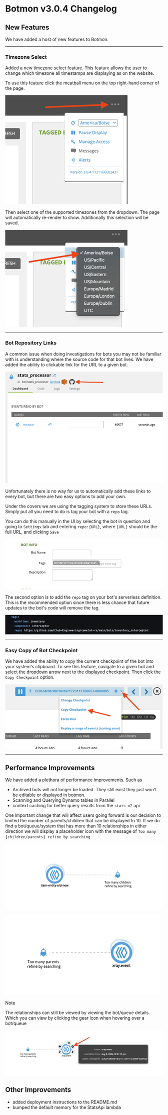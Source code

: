 # Botmon v3.0.4 Changelog

## New Features

We have added a host of new features to Botmon.

---
### Timezone Select

Added a new timezone select feature. This feature allows the user to change which timezone all timestamps are displaying as on the website. 

To use this feature click the meatball menu on the top right-hand corner of the page.

![Menu Select](https://github.com/LeoPlatform/bus-ui/blob/changelog-screenshots/changelogs/screenshots/timezone_select_menu.png?raw=true)

Then select one of the supported timezones from the dropdown. The page will automatically re-render to show. Additionally this selection will be saved.

![Dropdown Select](https://github.com/LeoPlatform/bus-ui/blob/changelog-screenshots/changelogs/screenshots/timezone_dropdown_menu.png?raw=true)

---
### Bot Repository Links

A common issue when doing investigations for bots you may not be familiar with is understanding where the source code for that bot lives. We have added the ability to clickable link for the URL to a given bot. 

![Bot Link View](https://github.com/LeoPlatform/bus-ui/blob/changelog-screenshots/changelogs/screenshots/bot_repo_link.png?raw=true)

Unfortunately there is no way for us to automatically add these links to every bot, but there are two easy options to add your own. 

Under the covers we are using the tagging system to store these URLs. Simply put all you need to do is tag your bot with a `repo` tag.

You can do this manually in the UI by selecting the bot in question and going to `Settings` tab and entering `repo:{URL}`, where `{URL}` should be the full URL, and clicking `Save`

![Bot Settings View](https://github.com/LeoPlatform/bus-ui/blob/changelog-screenshots/changelogs/screenshots/bot_repo_settings_tag.png?raw=true)

The second option is to add the `repo` tag on your bot's serverless definition. This is the recommended option since there is less chance that future updates to the bot's code will remove the tag.

![Bot Serverless View](https://github.com/LeoPlatform/bus-ui/blob/changelog-screenshots/changelogs/screenshots/bot_repo_serverless_tag.png?raw=true)

---

### Easy Copy of Bot Checkpoint
We have added the ability to copy the current checkpoint of the bot into your system's clipboard. To see this feature, navigate to a given bot and select the dropdown arrow next to the displayed checkpoint. Then click the `Copy Checkpoint` option. 

![Copy Checkpoint](https://github.com/LeoPlatform/bus-ui/blob/changelog-screenshots/changelogs/screenshots/bot_copy_checkpoint.png?raw=true)

---

## Performance Improvements

We have added a plethora of performance improvements. Such as

- Archived bots will not longer be loaded. They still exist they just won't be editable or displayed in botmon. 
- Scanning and Querying Dynamo tables in Parallel
- context caching for better query results from the `stats_v2` api


One important change that will affect users going forward is our decision to limited the number of parents/children that can be displayed to 10. If we do find a bot/queue/system that has more than 10 relationships in either direction we will display a placeholder icon with the message of `Too many {children/parents} refine by searching`

![Too Many Children](https://github.com/LeoPlatform/bus-ui/blob/changelog-screenshots/changelogs/screenshots/too_many_children.png?raw=true)

![Too Many Parents](https://github.com/LeoPlatform/bus-ui/blob/changelog-screenshots/changelogs/screenshots/too_many_parents.png?raw=true)

> [!NOTE]
> The relationships can still be viewed by viewing the bot/queue details. Which you can view by clicking the gear icon when hovering over a bot/queue
> 
> ![BOT/QUEUE Select](https://github.com/LeoPlatform/bus-ui/blob/changelog-screenshots/changelogs/screenshots/bot_queue_details_select.png?raw=true)



## Other Improvements
- added deployment instructions to the README.md
- bumped the default memory for the StatsApi lambda